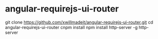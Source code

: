 # angular-requirejs-ui-router

git clone https://github.com/xwillmadeit/angular-requirejs-ui-router.git
cd angular-requirejs-ui-router
cnpm install
npm install http-server -g
http-server